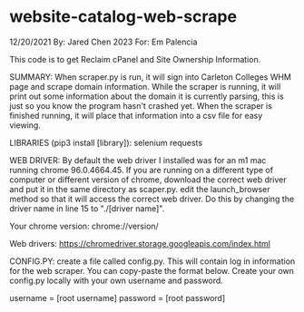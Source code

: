 # website-catalog-web-scrape
12/20/2021
By: Jared Chen 2023
For: Em Palencia



This code is to get Reclaim cPanel and Site Ownership Information.



SUMMARY:
When scraper.py is run, it will sign into Carleton Colleges WHM page and scrape domain information. While the scraper is running, it will print out some information about the domain it is currently parsing, this is just so you know the program hasn't crashed yet. When the scraper is finished running, it will place that information into a csv file for easy viewing.



LIBRARIES (pip3 install [library]):
selenium
requests



WEB DRIVER:
By default the web driver I installed was for an m1 mac running chrome 96.0.4664.45. If you are running on a different type of computer or different version of chrome, download the correct web driver and put it in the same directory as scaper.py. edit the launch_browser method so that it will access the correct web driver. Do this by changing the driver name in line 15 to "./[driver name]".

Your chrome version: chrome://version/

Web drivers: https://chromedriver.storage.googleapis.com/index.html



CONFIG.PY:
create a file called config.py. This will contain log in information for the web scraper. You can copy-paste the format below. Create your own config.py locally with your own username and password.

username = [root username]
password = [root password]
